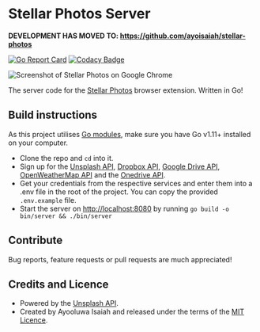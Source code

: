 # Stellar Photos Server

**DEVELOPMENT HAS MOVED TO: https://github.com/ayoisaiah/stellar-photos**

[![Go Report Card](https://goreportcard.com/badge/github.com/ayoisaiah/stellar-photos-server)](https://goreportcard.com/report/github.com/ayoisaiah/stellar-photos-server)
[![Codacy Badge](https://api.codacy.com/project/badge/Grade/c4b6c69678d24b949aff772f124056f5)](https://www.codacy.com/app/ayoisaiah/stellar-photos-server?utm_source=github.com&amp;utm_medium=referral&amp;utm_content=ayoisaiah/stellar-photos-server&amp;utm_campaign=Badge_Grade)

![Screenshot of Stellar Photos on Google Chrome](https://ik.imagekit.io/turnupdev/stellar-photos_eFDcUw1gvr.png)

The server code for the [Stellar Photos](https://github.com/ayoisaiah/stellar-photos) browser extension. Written in Go!

## Build instructions

As this project utilises [Go modules](https://blog.golang.org/using-go-modules), make sure you have Go v1.11+ installed on your computer.

- Clone the repo and `cd` into it.
- Sign up for the [Unsplash API](https://unsplash.com/documentation), [Dropbox API](https://www.dropbox.com/developers/documentation/http/overview), [Google Drive API](https://developers.google.com/drive), [OpenWeatherMap API](https://openweathermap.org/api) and the [Onedrive API](https://docs.microsoft.com/en-us/onedrive/developer/rest-api/).
- Get your credentials from the respective services and enter them into a .env file in the root of the project. You can copy the provided `.env.example` file.
- Start the server on [http://localhost:8080](http://localhost:8080) by running `go build -o bin/server && ./bin/server`

## Contribute

Bug reports, feature requests or pull requests are much appreciated!

## Credits and Licence

- Powered by the [Unsplash API](https://unsplash.com/developers).
- Created by Ayooluwa Isaiah and released under the terms of the [MIT Licence](http://opensource.org/licenses/MIT).
